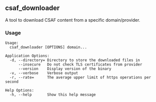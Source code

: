 ## csaf_downloader
A tool to download CSAF content from a specific domain/provider.

### Usage

```
Usage:
  csaf_downloader [OPTIONS] domain...

Application Options:
  -d, --directory= Directory to store the downloaded files in
      --insecure   Do not check TLS certificates from provider
      --version    Display version of the binary
  -v, --verbose    Verbose output
  -r, --rate=      The average upper limit of https operations per second

Help Options:
  -h, --help       Show this help message
```
